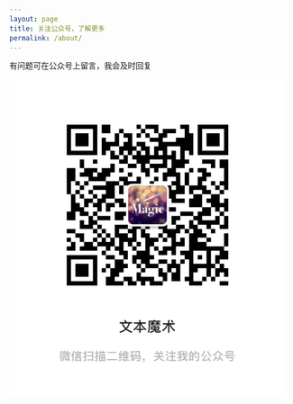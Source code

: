 ```yaml
---
layout: page
title: 关注公众号，了解更多
permalink: /about/
---
```

有问题可在公众号上留言，我会及时回复

![文本魔术公众号](/assets/wx-qrcode.png)

